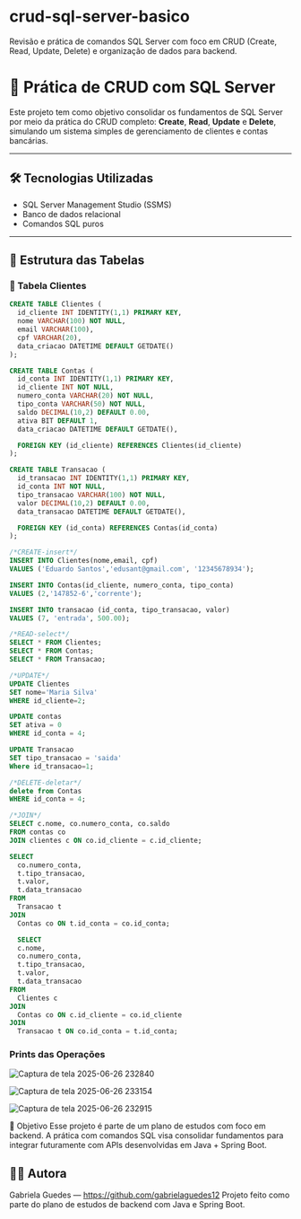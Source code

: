 # crud-sql-server-basico
Revisão e prática de comandos SQL Server com foco em CRUD (Create, Read, Update, Delete) e organização de dados para backend.

# 🧠 Prática de CRUD com SQL Server

Este projeto tem como objetivo consolidar os fundamentos de SQL Server por meio da prática do CRUD completo: **Create**, **Read**, **Update** e **Delete**, simulando um sistema simples de gerenciamento de clientes e contas bancárias.

---

## 🛠️ Tecnologias Utilizadas

- SQL Server Management Studio (SSMS)
- Banco de dados relacional
- Comandos SQL puros

---

## 🧩 Estrutura das Tabelas

### 📄 Tabela Clientes
```sql
CREATE TABLE Clientes (
  id_cliente INT IDENTITY(1,1) PRIMARY KEY,
  nome VARCHAR(100) NOT NULL,
  email VARCHAR(100),
  cpf VARCHAR(20),
  data_criacao DATETIME DEFAULT GETDATE()
);

CREATE TABLE Contas (
  id_conta INT IDENTITY(1,1) PRIMARY KEY,
  id_cliente INT NOT NULL,
  numero_conta VARCHAR(20) NOT NULL,
  tipo_conta VARCHAR(50) NOT NULL,
  saldo DECIMAL(10,2) DEFAULT 0.00,
  ativa BIT DEFAULT 1,
  data_criacao DATETIME DEFAULT GETDATE(),

  FOREIGN KEY (id_cliente) REFERENCES Clientes(id_cliente)
);

CREATE TABLE Transacao (
  id_transacao INT IDENTITY(1,1) PRIMARY KEY,
  id_conta INT NOT NULL,
  tipo_transacao VARCHAR(100) NOT NULL,
  valor DECIMAL(10,2) DEFAULT 0.00,
  data_transacao DATETIME DEFAULT GETDATE(),

  FOREIGN KEY (id_conta) REFERENCES Contas(id_conta)
);

/*CREATE-insert*/
INSERT INTO Clientes(nome,email, cpf)
VALUES ('Eduardo Santos','edusant@gmail.com', '12345678934');

INSERT INTO Contas(id_cliente, numero_conta, tipo_conta)
VALUES (2,'147852-6','corrente');

INSERT INTO transacao (id_conta, tipo_transacao, valor)
VALUES (7, 'entrada', 500.00);

/*READ-select*/
SELECT * FROM Clientes;
SELECT * FROM Contas;
SELECT * FROM Transacao;

/*UPDATE*/
UPDATE Clientes
SET nome='Maria Silva'
WHERE id_cliente=2;

UPDATE contas
SET ativa = 0
WHERE id_conta = 4;

UPDATE Transacao
SET tipo_transacao = 'saida'
Where id_transacao=1;

/*DELETE-deletar*/
delete from Contas
WHERE id_conta = 4;

/*JOIN*/
SELECT c.nome, co.numero_conta, co.saldo
FROM contas co
JOIN clientes c ON co.id_cliente = c.id_cliente;

SELECT 
  co.numero_conta, 
  t.tipo_transacao, 
  t.valor, 
  t.data_transacao
FROM 
  Transacao t
JOIN 
  Contas co ON t.id_conta = co.id_conta;

  SELECT 
  c.nome, 
  co.numero_conta, 
  t.tipo_transacao, 
  t.valor, 
  t.data_transacao
FROM 
  Clientes c
JOIN 
  Contas co ON c.id_cliente = co.id_cliente
JOIN 
  Transacao t ON co.id_conta = t.id_conta;

```
### Prints das Operações
![Captura de tela 2025-06-26 232840](https://github.com/user-attachments/assets/5471e76f-db2c-49b0-8f31-675ffa7a9af7)

![Captura de tela 2025-06-26 233154](https://github.com/user-attachments/assets/68698c34-c9f5-4937-aa2a-c4f530733b80)

![Captura de tela 2025-06-26 232915](https://github.com/user-attachments/assets/31e9785f-bb22-49ce-9309-5ed5e28cd673)

🎯 Objetivo
Esse projeto é parte de um plano de estudos com foco em backend. A prática com comandos SQL visa consolidar fundamentos para integrar futuramente com APIs desenvolvidas em Java + Spring Boot.

## 👩‍💻 Autora

Gabriela Guedes — https://github.com/gabrielaguedes12
Projeto feito como parte do plano de estudos de backend com Java e Spring Boot.
